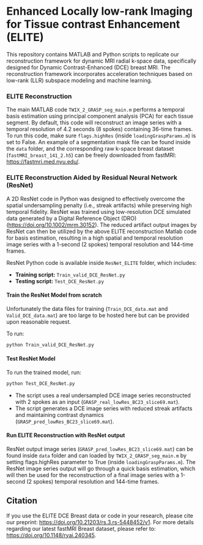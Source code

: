 # Enhanced Locally low-rank Imaging for Tissue contrast Enhancement (ELITE)

This repository contains MATLAB and Python scripts to replicate our reconstruction framework for dynamic MRI radial k-space data, specifically designed for Dynamic Contrast-Enhanced (DCE) breast MRI. The reconstruction framework incorporates acceleration techniques based on low-rank (LLR) subspace modeling and machine learning. 

### ELITE Reconstruction

The main MATLAB code `TWIX_2_GRASP_seg_main.m` performs a temporal basis estimation using principal component analysis (PCA) for each tissue segment. By default, this code will reconstruct an image series with a temporal resolution of 4.2 seconds (8 spokes) containing 36-time frames. To run this code, make sure `flags.highRes` (inside `loadingGraspParams.m`) is set to False. An example of a segmentation mask file can be found inside the `data` folder, and the corresponding raw k-space breast dataset (`fastMRI_breast_141_2.h5`) can be freely downloaded from fastMRI: https://fastmri.med.nyu.edu/. 

### ELITE Reconstruction Aided by Residual Neural Network (ResNet)

A 2D ResNet code in Python was designed to effectively overcome the spatial undersampling penalty (i.e., streak artifacts) while preserving high temporal fidelity. ResNet was trained using low-resolution DCE simulated data generated by a Digital Reference Object (DRO) (https://doi.org/10.1002/mrm.30152). The reduced artifact output images by ResNet can then be utilized by the above ELITE reconstruction Matlab code for basis estimation, resulting in a high spatial and temporal resolution image series with a 1-second (2 spokes) temporal resolution and 144-time frames.

ResNet Python code is available inside `ResNet_ELITE` folder, which includes:

- **Training script:** `Train_valid_DCE_ResNet.py`
- **Testing script:** `Test_DCE_ResNet.py`

#### Train the ResNet Model from scratch

Unfortunately the data files for training (`Train_DCE_data.mat` and `Valid_DCE_data.mat`) are too large to be hosted here but can be provided upon reasonable request.

To run:
```bash
python Train_valid_DCE_ResNet.py
```
#### Test ResNet Model

To run the trained model, run:

```bash
python Test_DCE_ResNet.py
```

- The script uses a real undersampled DCE image series reconstructed with 2 spokes as an input (`GRASP_real_lowRes_BC23_slice69.mat`).
- The script generates a DCE image series with reduced streak artifacts and maintaining contrast dynamics (`GRASP_pred_lowRes_BC23_slice69.mat`).

#### Run ELITE Reconstruction with ResNet output 

ResNet output image series (`GRASP_pred_lowRes_BC23_slice69.mat`) can be found inside `data` folder and can loaded by `TWIX_2_GRASP_seg_main.m` by setting flags.highRes parameter to True (inside `loadingGraspParams.m`). The ResNet image series output will go through a quick basis estimation, which will then be used for the reconstruction of a final image series with a 1-second (2 spokes) temporal resolution and 144-time frames. 

## Citation

If you use the ELITE DCE Breast data or code in your research, please cite our preprint: https://doi.org/10.21203/rs.3.rs-5448452/v1.
For more details regarding our latest fastMRI Breast dataset, please refer to: https://doi.org/10.1148/ryai.240345. 
